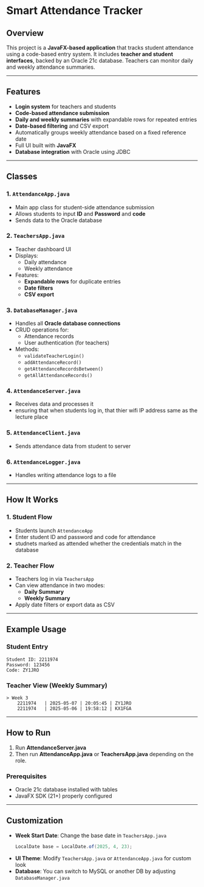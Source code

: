 
# Smart Attendance Tracker

## Overview
This project is a **JavaFX-based application** that tracks student attendance using a code-based entry system. It includes **teacher and student interfaces**, backed by an Oracle 21c database. Teachers can monitor daily and weekly attendance summaries.

---

## Features
- **Login system** for teachers and students
- **Code-based attendance submission**
- **Daily and weekly summaries** with expandable rows for repeated entries
- **Date-based filtering** and CSV export
- Automatically groups weekly attendance based on a fixed reference date
- Full UI built with **JavaFX**
- **Database integration** with Oracle using JDBC

---

## Classes

### 1. `AttendanceApp.java`
- Main app class for student-side attendance submission
- Allows students to input **ID** and **Password** and **code**
- Sends data to the Oracle database

### 2. `TeachersApp.java`
- Teacher dashboard UI
- Displays:
  - Daily attendance
  - Weekly attendance
- Features:
  - **Expandable rows** for duplicate entries
  - **Date filters**
  - **CSV export**

### 3. `DatabaseManager.java`
- Handles all **Oracle database connections**
- CRUD operations for:
  - Attendance records
  - User authentication (for teachers)
- Methods:
  - `validateTeacherLogin()`
  - `addAttendanceRecord()`
  - `getAttendanceRecordsBetween()`
  - `getAllAttendanceRecords()`

### 4. `AttendanceServer.java `
- Receives data and processes it
- ensuring that when students log in, that thier wifi IP address same as the lecture place

### 5. `AttendanceClient.java`
- Sends attendance data from student to server


### 6. `AttendanceLogger.java`
- Handles writing attendance logs to a file


---

## How It Works

### 1. Student Flow
- Students launch `AttendanceApp`
- Enter student ID and password and code for attendance
- studnets marked as attended whether the credentials match in the database 

### 2. Teacher Flow
- Teachers log in via `TeachersApp`
- Can view attendance in two modes:
  - **Daily Summary** 
  - **Weekly Summary**
- Apply date filters or export data as CSV

---

## Example Usage

### Student Entry
```
Student ID: 2211974
Password: 123456
Code: ZY1JRO
```

### Teacher View (Weekly Summary)
```
> Week 3
    2211974   | 2025-05-07 | 20:05:45 | ZY1JRO
    2211974   | 2025-05-06 | 19:58:12 | KX1FGA
```

---

## How to Run
1. Run **AttendanceServer.java** 
2. Then run  **AttendanceApp.java**  or **TeachersApp.java** depending on the role.

### Prerequisites
- Oracle 21c database installed with tables 
- JavaFX SDK (21+) properly configured


---

## Customization

- **Week Start Date**: Change the base date in `TeachersApp.java`
  ```java
  LocalDate base = LocalDate.of(2025, 4, 23);
  ```
- **UI Theme**: Modify `TeachersApp.java` or `AttendanceApp.java` for custom look
- **Database**: You can switch to MySQL or another DB by adjusting `DatabaseManager.java`

  
